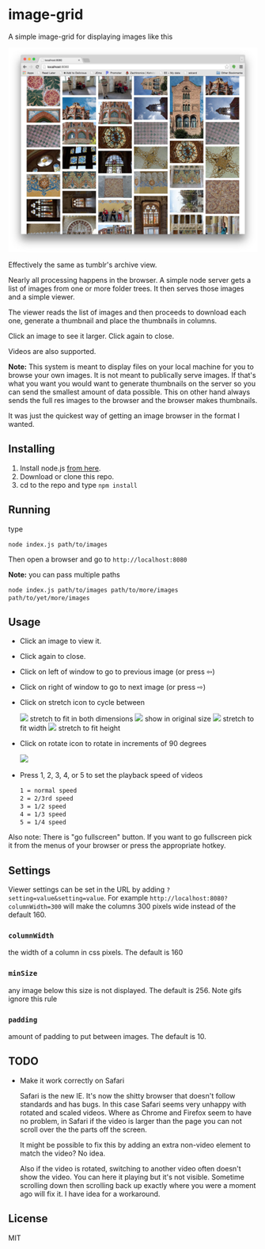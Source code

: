 ﻿# image-grid

A simple image-grid for displaying images like this

<img src="images/screenshot-01.jpg" />

Effectively the same as tumblr's archive view.

Nearly all processing happens in the browser. A simple node server gets a list of
images from one or more folder trees. It then serves those images and a simple viewer.

The viewer reads the list of images and then proceeds to download each one, generate
a thumbnail and place the thumbnails in columns.

Click an image to see it larger. Click again to close.

Videos are also supported.

**Note:** This system is meant to display files on your local machine for you to browse your
own images. It is not meant to publically serve images. If that's what you want you
would want to generate thumbnails on the server so you can send the smallest amount of
data possible. This on other hand always sends the full res images to the browser and
the browser makes thumbnails.

It was just the quickest way of getting an image browser in the format I wanted.

## Installing

1.  Install node.js [from here](http://nodejs.org/en/download/).
2.  Download or clone this repo.
3.  cd to the repo and type `npm install`

## Running

type

    node index.js path/to/images

Then open a browser and go to `http://localhost:8080`

**Note:** you can pass multiple paths

    node index.js path/to/images path/to/more/images path/to/yet/more/images

## Usage

*   Click an image to view it.
*   Click again to close.
*   Click on left of window to go to previous image (or press ⇦)
*   Click on right of window to go to next image (or press ⇨)
*   Click on stretch icon to cycle between

    <img src="https://cdn.rawgit.com/greggman/image-grid/master/public/images/stretch-both.svg" width="32" />
    stretch to fit in both dimensions

    <img src="https://cdn.rawgit.com/greggman/image-grid/master/public/images/stretch-none.svg" width="32" />
    show in original size

    <img src="https://cdn.rawgit.com/greggman/image-grid/master/public/images/stretch-horizontal.svg" width="32" />
    stretch to fit width

    <img src="https://cdn.rawgit.com/greggman/image-grid/master/public/images/stretch-vertical.svg" width="32" />
    stretch to fit height

*   Click on rotate icon to rotate in increments of 90 degrees

    <img src="https://cdn.rawgit.com/greggman/image-grid/master/public/images/rotate.svg" width="32" />

*   Press 1, 2, 3, 4, or 5 to set the playback speed of videos

        1 = normal speed
        2 = 2/3rd speed
        3 = 1/2 speed
        4 = 1/3 speed
        5 = 1/4 speed

Also note: There is "go fullscreen" button. If you want to go fullscreen pick it from the menus
of your browser or press the appropriate hotkey.

## Settings

Viewer settings can be set in the URL by adding `?setting=value&setting=value`. For example
`http://localhost:8080?columnWidth=300` will make the columns 300 pixels wide instead of the default 160.

### `columnWidth`

the width of a column in css pixels. The default is 160

### `minSize`

any image below this size is not displayed. The default is 256. Note gifs ignore this rule

### `padding`

amount of padding to put between images. The default is 10.

## TODO

*   Make it work correctly on Safari

    Safari is the new IE. It's now the shitty browser that doesn't follow standards and has bugs.
    In this case Safari seems very unhappy with rotated and scaled videos. Where as Chrome and
    Firefox seem to have no problem, in Safari if the video is larger than the page you can
    not scroll over the the parts off the screen.

    It might be possible to fix this by adding an extra non-video element to match the video?
    No idea.

    Also if the video is rotated, switching to
    another video often doesn't show the video. You can here it playing but it's not visible.
    Sometime scrolling down then scrolling back up exactly where you were a moment ago will
    fix it. I have idea for a workaround.





## License

MIT


